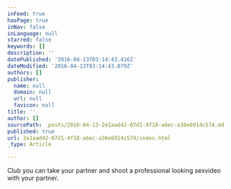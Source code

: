 ```yaml
---
inFeed: true
hasPage: true
inNav: false
inLanguage: null
starred: false
keywords: []
description: ''
datePublished: '2016-04-13T03:14:43.416Z'
dateModified: '2016-04-13T03:14:43.079Z'
authors: []
publisher:
  name: null
  domain: null
  url: null
  favicon: null
title: ''
author: []
sourcePath: _posts/2016-04-13-2e1aad42-07d1-4f18-a6ec-a36e6914c574.md
published: true
url: 2e1aad42-07d1-4f18-a6ec-a36e6914c574/index.html
_type: Article

---
```

Club you can take your partner and shoot a professional looking sexvideo with your partner.